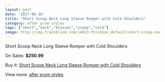 ```yaml
---
layout: post
date: '2017-06-16'
title: "Short Scoop Neck Long Sleeve Romper with Cold Shoulders"
category: after prom styles
tags: ["short","neck","dresses","scoop","cold"]
image: http://img.transblink.com/14013-thickbox_default/short-scoop-neck-long-sleeve-romper-with-cold-shoulders.jpg
---
```

Short Scoop Neck Long Sleeve Romper with Cold Shoulders

On Sales: **$250.99**
<a href="https://www.transblink.com/en/after-prom-styles/4486-short-scoop-neck-long-sleeve-romper-with-cold-shoulders.html"><amp-img layout="responsive" width="600" height="600" src="//img.transblink.com/14013-thickbox_default/short-scoop-neck-long-sleeve-romper-with-cold-shoulders.jpg" alt="Short Scoop Neck Long Sleeve Romper with Cold Shoulders 0" /></a>
<a href="https://www.transblink.com/en/after-prom-styles/4486-short-scoop-neck-long-sleeve-romper-with-cold-shoulders.html"><amp-img layout="responsive" width="600" height="600" src="//img.transblink.com/14015-thickbox_default/short-scoop-neck-long-sleeve-romper-with-cold-shoulders.jpg" alt="Short Scoop Neck Long Sleeve Romper with Cold Shoulders 1" /></a>
<a href="https://www.transblink.com/en/after-prom-styles/4486-short-scoop-neck-long-sleeve-romper-with-cold-shoulders.html"><amp-img layout="responsive" width="600" height="600" src="//img.transblink.com/14014-thickbox_default/short-scoop-neck-long-sleeve-romper-with-cold-shoulders.jpg" alt="Short Scoop Neck Long Sleeve Romper with Cold Shoulders 2" /></a>

Buy it: [Short Scoop Neck Long Sleeve Romper with Cold Shoulders](https://www.transblink.com/en/after-prom-styles/4486-short-scoop-neck-long-sleeve-romper-with-cold-shoulders.html "Short Scoop Neck Long Sleeve Romper with Cold Shoulders")

View more: [after prom styles](https://www.transblink.com/en/55-after-prom-styles "after prom styles")
